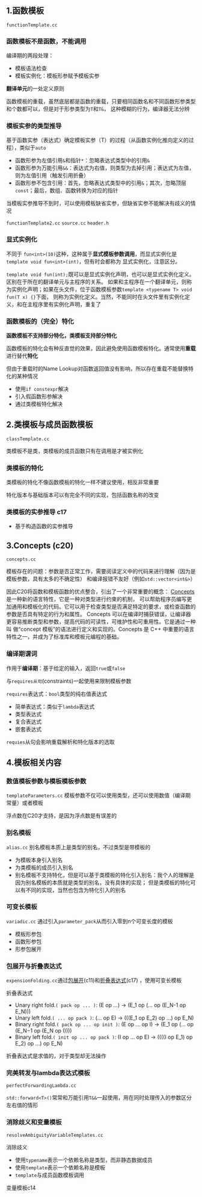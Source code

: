 ## 1.函数模板
`functionTemplate.cc`

### 函数模板不是函数，不能调用

编译期的两段处理：
- 模板语法检查
- 模板实例化：模板形参赋予模板实参

**翻译单元**的一处定义原则

函数模板的重载，虽然底层都是函数的重载，只要相同函数名和不同函数形参类型和个数都可以，但是对于形参类型为`T`和`T&`，
这种模糊的行为，编译器无法分辨
### 模板实参的类型推导
基于函数实参（表达式）确定模板实参（T）的过程（从函数实例化推向定义的过程），类似于`auto`
- 函数形参为左值引用`&`和指针`*`：忽略表达式类型中的引用`&`
- 函数形参为万能引用`&&`：表达式为右值，则类型为去掉引用；表达式为左值，则为左值引用（触发引用折叠）
- 函数形参不包含引用：首先，忽略表达式类型中的引用`&`；其次，忽略顶层`const`；最后，数组、函数转换为对应的指针
 
当模板实参推导不到时，可以使用模板缺省实参，但缺省实参不能解决有歧义的情况

`functionTemplate2.cc` `source.cc` `header.h`

### 显式实例化
不同于 `fun<int>(10)`这种，这种属于**显式模板参数调用**，而显式实例化是`template void fun<int>(int)`，但有时会都称为
显式实例化，注意区分。

`template void fun(int);`既可以是显式实例化声明，也可以是显式实例化定义。区别在于所在的翻译单元与主程序的关系。
如果和主程序在一个翻译单元，则称为实例化声明；如果在头文件，位于函数模板参数`template <typename T> void fun(T x) {}`下面，
则称为实例化定义。当然，不能同时在头文件里有实例化定义，和在主程序里有实例化声明，重复了 
      
### 函数模板的（完全）特化
**函数模板不支持部分特化，类模板支持部分特化**

函数模板的特化会有种反直觉的效果，因此避免使用函数模板特化。通常使用**重载**进行替代**特化**

但由于重载时的Name Lookup对函数返回值没有影响，所以存在重载不能替换特化的某种情况
- 使用`if constexpr`解决
- 引入假函数形参解决
- 通过类模板特化解决

## 2.类模板与成员函数模板
`classTemplate.cc`

类模板不是类，类模板的成员函数只有在调用是才被实例化
### 类模板的特化
类模板的特化不像函数模板的特化一样不建议使用，相反非常重要

特化版本与基础版本可以有完全不同的实现，包括函数名称的改变
### 类模板的实参推导 c17
- 基于构造函数的实参推导

## 3.Concepts (c20)
`concepts.cc`

模板存在的问题：参数是否正常工作，需要阅读定义中的代码来进行理解（因为是模板参数，具有太多的不确定性）
和编译报错不友好（例如`std::vector<int&>`）

因此C20将函数和模板函数的优点整合，引出了一个非常重要的概念：
[Concepts](https://en.cppreference.com/w/cpp/language/constraints) 是一种新的语言特性，它是一种对类型进行约束的机制，
可以帮助程序员编写更加通用和模板化的代码。它可以用于检查类型是否满足特定的要求，或检查函数的参数是否具有特定的行为和属性。
Concepts 可以在编译时捕获错误，让编译器更容易推断类型和参数，提高代码的可读性，可维护性和可重用性。它是通过一种叫
做“concept 模板”的语法进行定义和实现的。Concepts 是 C++ 中重要的语言特性之一，并成为了标准库和模板元编程的基础。

### 编译期谓词
作用于**编译期**：基于给定的输入，返回`true`或`false`

与`requires从句`(constraints)一起使用来限制模板参数

`requires`表达式：`bool`类型的纯右值表达式
- 简单表达式：类似于`lambda`表达式
- 类型表达式
- 复合表达式
- 嵌套表达式

`requies`从句会影响重载解析和特化版本的选取
## 4.模板相关内容
### 数值模板参数与模板模板参数
`templateParameters.cc`
模板参数不仅可以使用类型，还可以使用数值（编译期常量）或者模板

浮点数在C20才支持，是因为浮点数是有误差的
### 别名模板
`alias.cc`
别名模板本质上是类型的别名，不过类型是带模板的
- 为模板本身引入别名
- 为类模板的成员引入别名
- 别名模板不支持特化，但是可以基于类模板的特化引入别名：我个人的理解是因为别名模板的本质就是类型的别名，没有具体的实现；
但是类模板的特化可以有不同的实现，当然也包含为特化引入的别名
### 可变长模板
`variadic.cc`
通过引入`parameter_pack`从而引入零到n个可变长度的模板
- 模板形参包
- 函数形参包
- 形参包展开
### 包展开与折叠表达式
`expensionFolding.cc`通过[包展开](https://en.cppreference.com/w/cpp/language/parameter_pack)(c11)和[折叠表达式](https://en.cppreference.com/w/cpp/language/fold)(c17)
，使用可变长模板

折叠表达式
-  Unary right fold.`( pack op ... )`: (E op ...) -> (E_1 op (... op (E_N-1 op E_N)))
-  Unary left fold.`( ... op pack )`: (... op E) -> (((E_1 op E_2) op ...) op E_N)
-  Binary right fold.`( pack op ... op init )`: (E op ... op I) -> (E_1 op (... op (E_N−1 op (E_N op I))))
-  Binary left fold.`( init op ... op pack )`: (I op ... op E) -> ((((I op E_1) op E_2) op ...) op E_N)

折叠表达式是求值的，对于类型却无法操作
### 完美转发与lambda表达式模板
`perfectForwardingLambda.cc`

`std::forward<T>()`常常和万能引用`T&&`一起使用，用在同时处理传入的参数区分左右值的情形
### 消除歧义和变量模板
`resolveAmbiguityVariableTemplates.cc`

消除歧义
- 使用`typename`表示一个依赖名称是类型，而非静态数据成员
- 使用`template`表示一个依赖名称是模板
- `template`与成员函数模板调用

变量模板c14